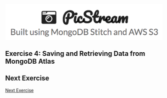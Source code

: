 ![PicStream | Built using MongoDB Stitch and AWS S3](../picstream_logo.png)

## Exercise 4: Saving and Retrieving Data from MongoDB Atlas

## Next Exercise

[Next Exercise](./exercise_05.md)
